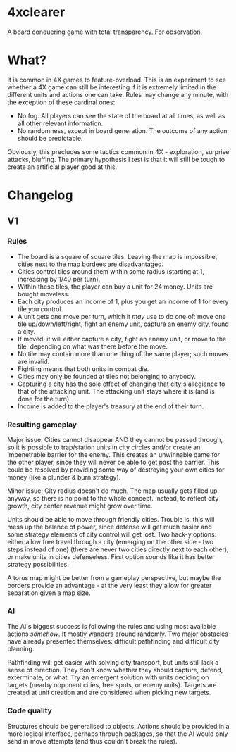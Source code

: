 # 4xclearer

A board conquering game with total transparency. For observation.

# What?

It is common in 4X games to feature-overload. This is an experiment to see whether a 4X game can still be interesting if it is extremely limited in the different units and actions one can take. Rules may change any minute, with the exception of these cardinal ones:

* No fog. All players can see the state of the board at all times, as well as all other relevant information.
* No randomness, except in board generation. The outcome of any action should be predictable.

Obviously, this precludes some tactics common in 4X - exploration, surprise attacks, bluffing. The primary hypothesis I test is that it will still be tough to create an artificial player good at this. 

# Changelog

## V1

### Rules

* The board is a square of square tiles. Leaving the map is impossible, cities next to the map bordees are disadvantaged.
* Cities control tiles around them within some radius (starting at 1, increasing by 1/40 per turn).
* Within these tiles, the player can buy a unit for 24 money. Units are bought moveless. 
* Each city produces an income of 1, plus you get an income of 1 for every tile you control.
* A unit gets one move per turn, which it *may* use to do one of: move one tile up/down/left/right, fight an enemy unit, capture an enemy city, found a city.
* If moved, it will either capture a city, fight an enemy unit, or move to the tile, depending on what was there before the move.
* No tile may contain more than one thing of the same player; such moves are invalid.
* Fighting means that both units in combat die.
* Cities may only be founded at tiles not belonging to anybody.
* Capturing a city has the sole effect of changing that city's allegiance to that of the attacking unit. The attacking unit stays where it is (and is done for the turn).
* Income is added to the player's treasury at the end of their turn.

### Resulting gameplay

Major issue: Cities cannot disappear AND they cannot be passed through, so it is possible to trap/station units in city circles and/or create an impenetrable barrier for the enemy. This creates an unwinnable game for the other player, since they will never be able to get past the barrier. This could be resolved by providing some way of destroying your own cities for money (like a plunder & burn strategy). 

Minor issue: City radius doesn't do much. The map usually gets filled up anyway, so there is no point to the whole concept. Instead, to reflect city growth, city center revenue might grow over time.

Units should be able to move through friendly cities. Trouble is, this will mess up the balance of power, since defense will get much easier and some strategy elements of city control will get lost. Two hack-y options: either allow free travel through a city (emerging on the other side - two steps instead of one) (there are never two cities directly next to each other), or make units in cities defenseless. First option sounds like it has better strategy possibilities.

A torus map might be better from a gameplay perspective, but maybe the borders provide an advantage - at the very least they allow for greater separation given a map size.

### AI

The AI's biggest success is following the rules and using most available actions *somehow*. It mostly wanders around randomly. Two major obstacles have already presented themselves: difficult pathfinding and difficult city planning.

Pathfinding will get easier with solving city transport, but units still lack a sense of direction. They don't know whether they should capture, defend, exterminate, or what. Try an emergent solution with units deciding on targets (nearby opponent cities, free spots, or enemy units). Targets are created at unit creation and are considered when picking new targets.

### Code quality

Structures should be generalised to objects. Actions should be provided in a more logical interface, perhaps through packages, so that the AI would only send in move attempts (and thus couldn't break the rules).
